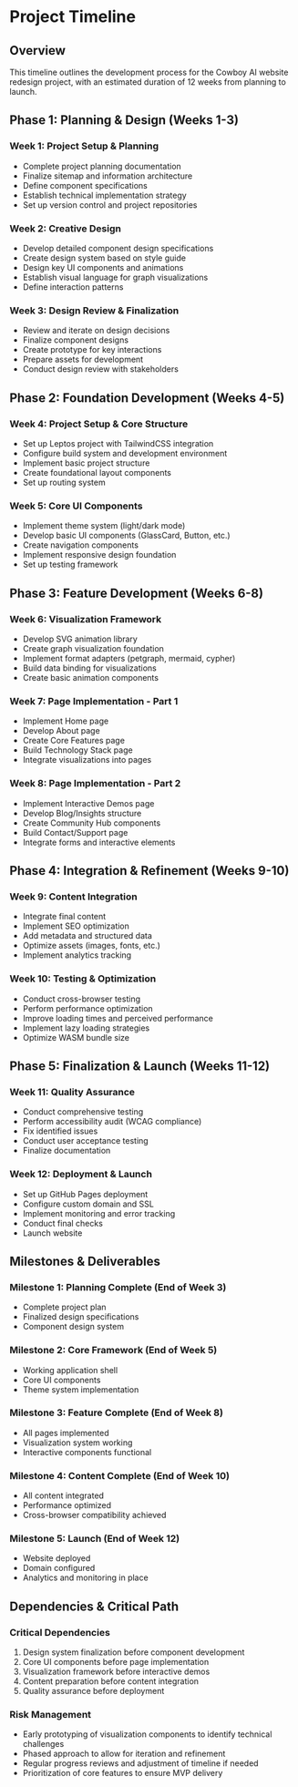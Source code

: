 # Project Timeline

## Overview
This timeline outlines the development process for the Cowboy AI website redesign project, with an estimated duration of 12 weeks from planning to launch.

## Phase 1: Planning & Design (Weeks 1-3)

### Week 1: Project Setup & Planning
- Complete project planning documentation
- Finalize sitemap and information architecture
- Define component specifications
- Establish technical implementation strategy
- Set up version control and project repositories

### Week 2: Creative Design
- Develop detailed component design specifications
- Create design system based on style guide
- Design key UI components and animations
- Establish visual language for graph visualizations
- Define interaction patterns

### Week 3: Design Review & Finalization
- Review and iterate on design decisions
- Finalize component designs
- Create prototype for key interactions
- Prepare assets for development
- Conduct design review with stakeholders

## Phase 2: Foundation Development (Weeks 4-5)

### Week 4: Project Setup & Core Structure
- Set up Leptos project with TailwindCSS integration
- Configure build system and development environment
- Implement basic project structure
- Create foundational layout components
- Set up routing system

### Week 5: Core UI Components
- Implement theme system (light/dark mode)
- Develop basic UI components (GlassCard, Button, etc.)
- Create navigation components
- Implement responsive design foundation
- Set up testing framework

## Phase 3: Feature Development (Weeks 6-8)

### Week 6: Visualization Framework
- Develop SVG animation library
- Create graph visualization foundation
- Implement format adapters (petgraph, mermaid, cypher)
- Build data binding for visualizations
- Create basic animation components

### Week 7: Page Implementation - Part 1
- Implement Home page
- Develop About page
- Create Core Features page
- Build Technology Stack page
- Integrate visualizations into pages

### Week 8: Page Implementation - Part 2
- Implement Interactive Demos page
- Develop Blog/Insights structure
- Create Community Hub components
- Build Contact/Support page
- Integrate forms and interactive elements

## Phase 4: Integration & Refinement (Weeks 9-10)

### Week 9: Content Integration
- Integrate final content
- Implement SEO optimization
- Add metadata and structured data
- Optimize assets (images, fonts, etc.)
- Implement analytics tracking

### Week 10: Testing & Optimization
- Conduct cross-browser testing
- Perform performance optimization
- Improve loading times and perceived performance
- Implement lazy loading strategies
- Optimize WASM bundle size

## Phase 5: Finalization & Launch (Weeks 11-12)

### Week 11: Quality Assurance
- Conduct comprehensive testing
- Perform accessibility audit (WCAG compliance)
- Fix identified issues
- Conduct user acceptance testing
- Finalize documentation

### Week 12: Deployment & Launch
- Set up GitHub Pages deployment
- Configure custom domain and SSL
- Implement monitoring and error tracking
- Conduct final checks
- Launch website

## Milestones & Deliverables

### Milestone 1: Planning Complete (End of Week 3)
- Complete project plan
- Finalized design specifications
- Component design system

### Milestone 2: Core Framework (End of Week 5)
- Working application shell
- Core UI components
- Theme system implementation

### Milestone 3: Feature Complete (End of Week 8)
- All pages implemented
- Visualization system working
- Interactive components functional

### Milestone 4: Content Complete (End of Week 10)
- All content integrated
- Performance optimized
- Cross-browser compatibility achieved

### Milestone 5: Launch (End of Week 12)
- Website deployed
- Domain configured
- Analytics and monitoring in place

## Dependencies & Critical Path

### Critical Dependencies
1. Design system finalization before component development
2. Core UI components before page implementation
3. Visualization framework before interactive demos
4. Content preparation before content integration
5. Quality assurance before deployment

### Risk Management
- Early prototyping of visualization components to identify technical challenges
- Phased approach to allow for iteration and refinement
- Regular progress reviews and adjustment of timeline if needed
- Prioritization of core features to ensure MVP delivery 